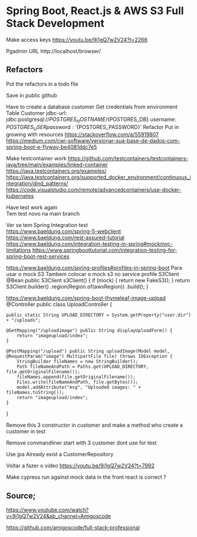 # Spring Boot, React.js & AWS S3 Full Stack Development

Make access keys 
https://youtu.be/9i1gQ7w2V24?t=2266

Pgadmin URL
http://localhost/browser/

## Refactors 
Put the refactors in a todo file 

Save in public github 

Have to create a database customer
	Get credentials from environment 
		Table Customer 
		jdbc-url: jdbc:postgresql://${POSTGRES_HOSTNAME}/${POSTGRES_DB}
        username: ${POSTGRES_USER}
        password: '${POSTGRES_PASSWORD}'
	Refactor 
		Put in growing with resources 
			https://stackoverflow.com/a/55919807
		https://medium.com/cwi-software/versionar-sua-base-de-dados-com-spring-boot-e-flyway-be4081ddc7e5
		
Make testcontainer work 
https://github.com/testcontainers/testcontainers-java/tree/main/examples/linked-container
https://java.testcontainers.org/examples/
https://java.testcontainers.org/supported_docker_environment/continuous_integration/dind_patterns/
https://code.visualstudio.com/remote/advancedcontainers/use-docker-kubernetes		
		
Have test work again 	
	Tem test novo na main branch

Ver se tem Spring Integration test	
	https://www.baeldung.com/spring-5-webclient
	https://www.baeldung.com/rest-assured-tutorial
	https://www.baeldung.com/integration-testing-in-spring#mockmvc-limitations
	https://www.springboottutorial.com/integration-testing-for-spring-boot-rest-services
		
https://www.baeldung.com/spring-profiles#profiles-in-spring-boot
Para usar o mock S3 
Tambem colocar o mock s3 no service profile 
S3Client 
    @Bean
    public S3Client s3Client() {
        if (mock) {
            return new FakeS3();
        }
        return S3Client.builder()
                .region(Region.of(awsRegion))
                .build();
    }
	
https://www.baeldung.com/spring-boot-thymeleaf-image-upload
@Controller public class UploadController {

    public static String UPLOAD_DIRECTORY = System.getProperty("user.dir") + "/uploads";

    @GetMapping("/uploadimage") public String displayUploadForm() {
        return "imageupload/index";
    }

    @PostMapping("/upload") public String uploadImage(Model model, @RequestParam("image") MultipartFile file) throws IOException {
        StringBuilder fileNames = new StringBuilder();
        Path fileNameAndPath = Paths.get(UPLOAD_DIRECTORY, file.getOriginalFilename());
        fileNames.append(file.getOriginalFilename());
        Files.write(fileNameAndPath, file.getBytes());
        model.addAttribute("msg", "Uploaded images: " + fileNames.toString());
        return "imageupload/index";
    }
}

Remove this 3 constructor in customer and make a method who create a customer in test
		
Remove commandliner
	start with 3 customer dont use for test 

Use jpa 
	Already exist a CustomerRepository

Voltar a fazer o video 
https://youtu.be/9i1gQ7w2V24?t=7992

Make cypress run against mock data in the front 
	react is correct ?

## Source; 
https://www.youtube.com/watch?v=9i1gQ7w2V24&ab_channel=Amigoscode

https://github.com/amigoscode/full-stack-professional

